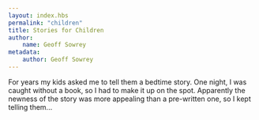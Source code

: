 ```yaml
---
layout: index.hbs
permalink: "children"
title: Stories for Children
author:
    name: Geoff Sowrey
metadata:
    author: Geoff Sowrey
---
```


For years my kids asked me to tell them a bedtime story. One night, I was caught without a book, so I had to make it up on the spot. Apparently the newness of the story was more appealing than a pre-written one, so I kept telling them...
